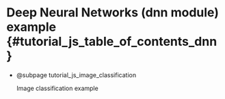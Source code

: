 Deep Neural Networks (dnn module) example {#tutorial_js_table_of_contents_dnn}
============

-   @subpage tutorial_js_image_classification

    Image classification example